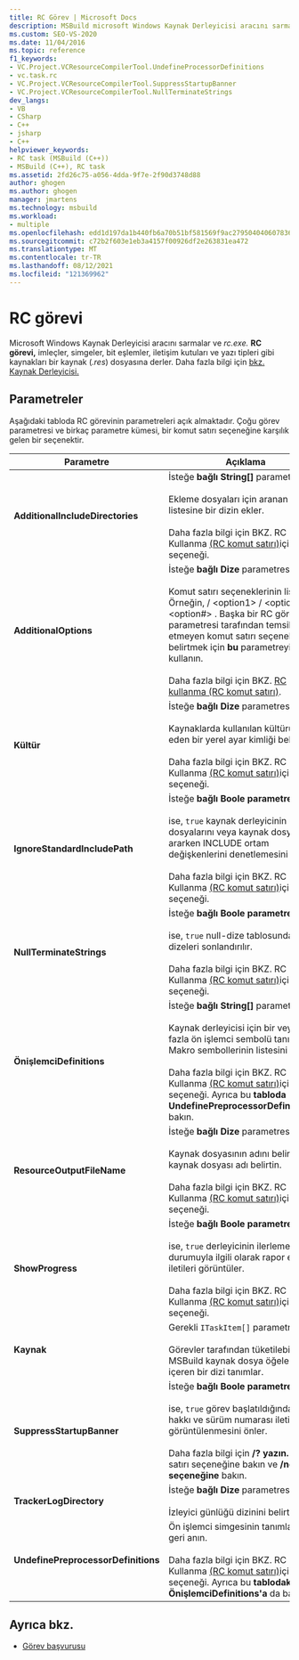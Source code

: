 ```yaml
---
title: RC Görev | Microsoft Docs
description: MSBuild microsoft Windows Kaynak Derleyicisi aracını sarmak için RC görevini nasıl kullandığını ve rc.exe bir .res dosyasına nasıl derlen olduğunu öğrenin.
ms.custom: SEO-VS-2020
ms.date: 11/04/2016
ms.topic: reference
f1_keywords:
- VC.Project.VCResourceCompilerTool.UndefineProcessorDefinitions
- vc.task.rc
- VC.Project.VCResourceCompilerTool.SuppressStartupBanner
- VC.Project.VCResourceCompilerTool.NullTerminateStrings
dev_langs:
- VB
- CSharp
- C++
- jsharp
- C++
helpviewer_keywords:
- RC task (MSBuild (C++))
- MSBuild (C++), RC task
ms.assetid: 2fd26c75-a056-4dda-9f7e-2f90d3748d88
author: ghogen
ms.author: ghogen
manager: jmartens
ms.technology: msbuild
ms.workload:
- multiple
ms.openlocfilehash: edd1d197da1b440fb6a70b51bf581569f9ac2795040406078363d50e648151a6
ms.sourcegitcommit: c72b2f603e1eb3a4157f00926df2e263831ea472
ms.translationtype: MT
ms.contentlocale: tr-TR
ms.lasthandoff: 08/12/2021
ms.locfileid: "121369962"
---
```

# <a name="rc-task"></a>RC görevi

Microsoft Windows Kaynak Derleyicisi aracını sarmalar ve *rc.exe.* **RC görevi,** imleçler, simgeler, bit eşlemler, iletişim kutuları ve yazı tipleri gibi kaynakları bir kaynak (*.res*) dosyasına derler. Daha fazla bilgi için [bkz. Kaynak Derleyicisi.](/windows/desktop/menurc/resource-compiler)

## <a name="parameters"></a>Parametreler

 Aşağıdaki tabloda RC görevinin parametreleri açık almaktadır. Çoğu görev parametresi ve birkaç parametre kümesi, bir komut satırı seçeneğine karşılık gelen bir seçenektir.

|Parametre|Açıklama|
|---------------|-----------------|
|**AdditionalIncludeDirectories**|İsteğe **bağlı String[]** parametresi.<br /><br /> Ekleme dosyaları için aranan dizinler listesine bir dizin ekler.<br /><br /> Daha fazla bilgi için BKZ. RC Kullanma [(RC komut satırı)](/windows/win32/menurc/using-rc-the-rc-command-line-)içinde **/I** seçeneği.|
|**AdditionalOptions**|İsteğe **bağlı Dize** parametresi.<br /><br /> Komut satırı seçeneklerinin listesi; Örneğin, / \<option1>  / \<option2>  / \<option#> . Başka bir RC görev parametresi tarafından temsil etmeyen komut satırı seçeneklerini belirtmek için **bu** parametreyi kullanın.<br /><br /> Daha fazla bilgi için BKZ. [RC kullanma (RC komut satırı)](/windows/win32/menurc/using-rc-the-rc-command-line-).|
|**Kültür**|İsteğe **bağlı Dize** parametresi.<br /><br /> Kaynaklarda kullanılan kültürü temsil eden bir yerel ayar kimliği belirtir.<br /><br /> Daha fazla bilgi için BKZ. RC Kullanma [(RC komut satırı)](/windows/win32/menurc/using-rc-the-rc-command-line-)içinde **/l** seçeneği.|
|**IgnoreStandardIncludePath**|İsteğe **bağlı Boole parametresi.**<br /><br /> ise, `true` kaynak derleyicinin üst bilgi dosyalarını veya kaynak dosyalarını ararken INCLUDE ortam değişkenlerini denetlemesini önler.<br /><br /> Daha fazla bilgi için BKZ. RC Kullanma [(RC komut satırı)](/windows/win32/menurc/using-rc-the-rc-command-line-)içinde **/x** seçeneği.|
|**NullTerminateStrings**|İsteğe **bağlı Boole parametresi.**<br /><br /> ise, `true` null-dize tablosunda tüm dizeleri sonlandırılır.<br /><br /> Daha fazla bilgi için BKZ. RC Kullanma [(RC komut satırı)](/windows/win32/menurc/using-rc-the-rc-command-line-)içinde **/n** seçeneği.|
|**ÖnişlemciDefinitions**|İsteğe **bağlı String[]** parametresi.<br /><br /> Kaynak derleyicisi için bir veya daha fazla ön işlemci sembolü tanımlayın. Makro sembollerinin listesini belirtin.<br /><br /> Daha fazla bilgi için BKZ. RC Kullanma [(RC komut satırı)](/windows/win32/menurc/using-rc-the-rc-command-line-)içinde **/d** seçeneği. Ayrıca bu **tabloda UndefinePreprocessorDefinitions'a** bakın.|
|**ResourceOutputFileName**|İsteğe **bağlı Dize** parametresi.<br /><br /> Kaynak dosyasının adını belirtir. Bir kaynak dosyası adı belirtin.<br /><br /> Daha fazla bilgi için BKZ. RC Kullanma [(RC komut satırı)](/windows/win32/menurc/using-rc-the-rc-command-line-)içinde **/fo** seçeneği.|
|**ShowProgress**|İsteğe **bağlı Boole parametresi.**<br /><br /> ise, `true` derleyicinin ilerleme durumuyla ilgili olarak rapor eden iletileri görüntüler.<br /><br /> Daha fazla bilgi için BKZ. RC Kullanma [(RC komut satırı)](/windows/win32/menurc/using-rc-the-rc-command-line-)içinde **/v** seçeneği.|
|**Kaynak**|Gerekli `ITaskItem[]` parametre.<br /><br /> Görevler tarafından tüketilebilir MSBuild kaynak dosya öğeleri içeren bir dizi tanımlar.|
|**SuppressStartupBanner**|İsteğe **bağlı Boole parametresi.**<br /><br /> ise, `true` görev başlatıldığında telif hakkı ve sürüm numarası iletinin görüntülenmesini önler.<br /><br /> Daha fazla bilgi için **/? yazın.** komut satırı seçeneğine bakın ve **/nologo seçeneğine** bakın.|
|**TrackerLogDirectory**|İsteğe **bağlı Dize** parametresi.<br /><br /> İzleyici günlüğü dizinini belirtir.|
|**UndefinePreprocessorDefinitions**|Ön işlemci simgesinin tanımlarını geri anın.<br /><br /> Daha fazla bilgi için BKZ. RC Kullanma [(RC komut satırı)](/windows/win32/menurc/using-rc-the-rc-command-line-)içinde **/u** seçeneği. Ayrıca bu **tablodaki ÖnişlemciDefinitions'a** da bakın.|

## <a name="see-also"></a>Ayrıca bkz.

- [Görev başvurusu](../msbuild/msbuild-task-reference.md)